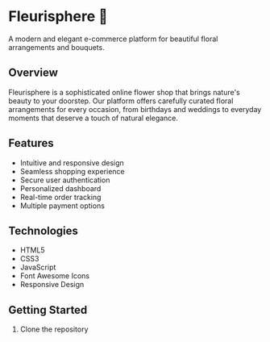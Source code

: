 # Fleurisphere 🌸

A modern and elegant e-commerce platform for beautiful floral arrangements and bouquets.

## Overview

Fleurisphere is a sophisticated online flower shop that brings nature's beauty to your doorstep. Our platform offers carefully curated floral arrangements for every occasion, from birthdays and weddings to everyday moments that deserve a touch of natural elegance.

## Features

- Intuitive and responsive design
- Seamless shopping experience
- Secure user authentication
- Personalized dashboard
- Real-time order tracking
- Multiple payment options

## Technologies

- HTML5
- CSS3
- JavaScript
- Font Awesome Icons
- Responsive Design

## Getting Started

1. Clone the repository
